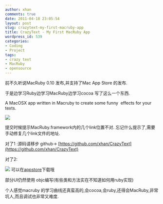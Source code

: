 ```yaml
---
author: xhan
comments: true
date: 2011-04-18 23:05:54
layout: post
slug: crazytext-my-first-macruby-app
title: CrazyText - My First MacRuby App
wordpress_id: 539
categories:
- Coding
- Project
tags:
- crazy text
- MacRuby
- opensource
---
```


前不久听说MacRuby 0.10 发布,并支持了Mac App Store 的发布.

于是边学习Ruby边学习MacRuby边学习cocoa 写了这么一个东西.

A MacOSX app written in Macruby to create some funny  effects for your texts.

[![](http://ixhan.com/wp-content/uploads/2011/04/crazy_text_screenshot1.jpg)](http://ixhan.com/wp-content/uploads/2011/04/crazy_text_screenshot1.jpg)

提交时候提示MacRuby.framework内的几个link位置不对. 忘记什么提示了,需要手动修复几个link文件的地址.

对了1 :源码请移步 github-> [https://github.com/xhan/CrazyText](https://github.com/xhan/CrazyText)

对了2:

[![](https://developer.apple.com/appstore/images/available-on-mac-app-store.png)](http://itunes.apple.com/us/app/crazy-text/id431122700?mt=12) 可以在[appstore](http://itunes.apple.com/us/app/crazy-text/id431122700?mt=12)下载哦

部分UI仍然使用 objc编写(有些类和方法实在不知道如何用ruby实现)

个人感觉macruby 的学习曲线还真蛮高的,会cocoa,会ruby,还得会MacRuby,非常坑人,而且调试也非常又难度.
